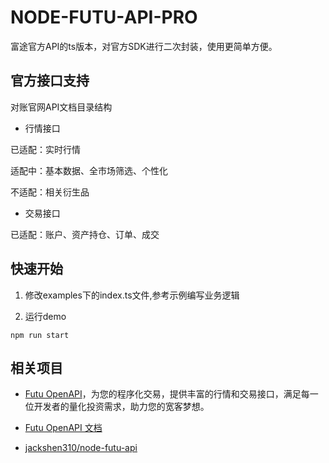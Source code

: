 # NODE-FUTU-API-PRO

富途官方API的ts版本，对官方SDK进行二次封装，使用更简单方便。

## 官方接口支持

对账官网API文档目录结构

- 行情接口

已适配：实时行情

适配中：基本数据、全市场筛选、个性化

不适配：相关衍生品

- 交易接口

已适配：账户、资产持仓、订单、成交

## 快速开始

1. 修改examples下的index.ts文件,参考示例编写业务逻辑

2. 运行demo

```
npm run start
```

## 相关项目

- [Futu OpenAPI](https://www.futunn.com/OpenAPI)，为您的程序化交易，提供丰富的行情和交易接口，满足每一位开发者的量化投资需求，助力您的宽客梦想。  
- [Futu OpenAPI 文档](https://openapi.futunn.com/futu-api-doc/intro/intro.html)

- [jackshen310/node-futu-api](https://github.com/jackshen310/node-futu-api)
